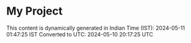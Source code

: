 # My Project

This content is dynamically generated in Indian Time (IST): 2024-05-11 01:47:25 IST
Converted to UTC: 2024-05-10 20:17:25 UTC
